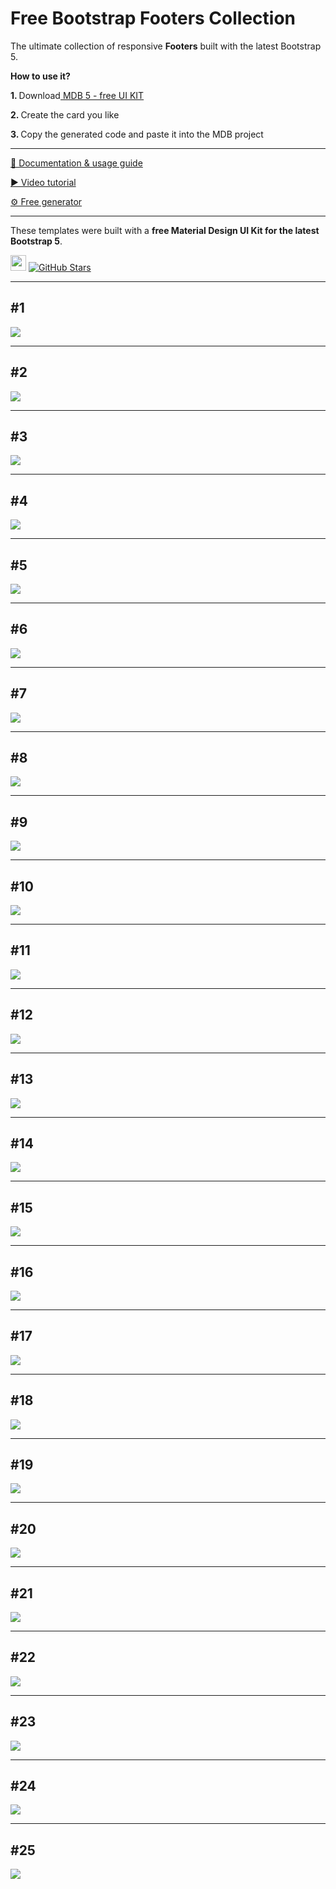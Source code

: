 # Free Bootstrap Footers Collection

The ultimate collection of responsive **Footers** built with the latest Bootstrap 5. 

<p><strong>How to use it?</strong></p>
<p class="mb-2">
<strong>1. </strong>Download<a target="_blank" href="https://mdbootstrap.com/docs/standard/"> MDB 5 - free UI KIT</a></p>
<p class="mb-2"><strong>2. </strong>Create the card you like</p>
<p class="mb-3"><strong>3. </strong>Copy the generated code and paste it into the MDB project</p>

--------------------

[📄 Documentation & usage guide](https://mdbootstrap.com/docs/standard/navigation/footer/)

[▶️ Video tutorial](https://www.youtube.com/watch?v=UEfFpk4sSxE)

[⚙️ Free generator](https://mdbootstrap.com/docs/standard/tools/builders/footer/)

---------------------

These templates were built with a **free Material Design UI Kit for the latest Bootstrap 5**.

<img height="25" src="https://mdbootstrap.com/img/Marketing/general/logo/medium/mdb-r.png">  [![GitHub Stars](https://img.shields.io/github/stars/mdbootstrap/mdb-ui-kit?label=Star%20now&style=social)](https://github.com/mdbootstrap/mdb-ui-kit/)

---------------------

  <h2 class="mb-4">#1</h2> <a target="_blank" href="https://mdbootstrap.com/snippets/standard/mdbootstrap/2884987"> <img
     src="https://mdbootstrap.com/wp-content/themes/mdbootstrap4/content-gh/en/_mdb5/standard/web/docs/navigation/footer/examples/assets/1.jpg"
     class="w-100" /> </a>
 <hr class="my-5">
 <h2 class="mb-4">#2</h2> <a target="_blank" href="https://mdbootstrap.com/snippets/standard/mdbootstrap/2885008"> <img
     src="https://mdbootstrap.com/wp-content/themes/mdbootstrap4/content-gh/en/_mdb5/standard/web/docs/navigation/footer/examples/assets/2.jpg"
     class="w-100" /> </a>
 <hr class="my-5">
 <h2 class="mb-4">#3</h2> <a target="_blank"
   href="https://mdbootstrap.com/snippets/standard/mdbootstrap/2885016"> <img
     src="https://mdbootstrap.com/wp-content/themes/mdbootstrap4/content-gh/en/_mdb5/standard/web/docs/navigation/footer/examples/assets/3.jpg"
     class="w-100" /> </a>
 <hr class="my-5">
 <h2 class="mb-4">#4</h2> <a target="_blank" href="https://mdbootstrap.com/snippets/standard/mdbootstrap/2885027"> <img
     src="https://mdbootstrap.com/wp-content/themes/mdbootstrap4/content-gh/en/_mdb5/standard/web/docs/navigation/footer/examples/assets/4.jpg"
     class="w-100" /> </a>
 <hr class="my-5">
 <h2 class="mb-4">#5</h2> <a target="_blank" href="https://mdbootstrap.com/snippets/standard/mdbootstrap/2885047"> <img
     src="https://mdbootstrap.com/wp-content/themes/mdbootstrap4/content-gh/en/_mdb5/standard/web/docs/navigation/footer/examples/assets/5.jpg"
     class="w-100" /> </a>
 <hr class="my-5">
 <h2 class="mb-4">#6</h2> <a target="_blank" href="https://mdbootstrap.com/snippets/standard/mdbootstrap/2885069"> <img
     src="https://mdbootstrap.com/wp-content/themes/mdbootstrap4/content-gh/en/_mdb5/standard/web/docs/navigation/footer/examples/assets/6.jpg"
     class="w-100" /> </a>
 <hr class="my-5">
 <h2 class="mb-4">#7</h2><a target="_blank" href="https://mdbootstrap.com/snippets/standard/mdbootstrap/2885091"> <img
     src="https://mdbootstrap.com/wp-content/themes/mdbootstrap4/content-gh/en/_mdb5/standard/web/docs/navigation/footer/examples/assets/7.jpg"
     class="w-100" /> </a>
 <hr class="my-5">
 <h2 class="mb-4">#8</h2><a target="_blank" href="https://mdbootstrap.com/snippets/standard/mdbootstrap/2885092"> <img
     src="https://mdbootstrap.com/wp-content/themes/mdbootstrap4/content-gh/en/_mdb5/standard/web/docs/navigation/footer/examples/assets/8.jpg"
     class="w-100" /> </a>
 <hr class="my-5">
 <h2 class="mb-4">#9</h2> <a target="_blank" href="https://mdbootstrap.com/snippets/standard/mdbootstrap/2885096"> <img
     src="https://mdbootstrap.com/wp-content/themes/mdbootstrap4/content-gh/en/_mdb5/standard/web/docs/navigation/footer/examples/assets/9.jpg"
     class="w-100" /> </a>
 <hr class="my-5">
 <h2 class="mb-4">#10</h2> <a target="_blank" href="https://mdbootstrap.com/snippets/standard/mdbootstrap/2885097"> <img
     src="https://mdbootstrap.com/wp-content/themes/mdbootstrap4/content-gh/en/_mdb5/standard/web/docs/navigation/footer/examples/assets/10.jpg"
     class="w-100" /></a>
 <hr class="my-5">
 <h2 class="mb-4">#11</h2> <a target="_blank" href="https://mdbootstrap.com/snippets/standard/mdbootstrap/2885102"> <img
     src="https://mdbootstrap.com/wp-content/themes/mdbootstrap4/content-gh/en/_mdb5/standard/web/docs/navigation/footer/examples/assets/11.jpg"
     class="w-100" /></a>
 <hr class="my-5">
 <h2 class="mb-4">#12</h2> <a target="_blank" href="https://mdbootstrap.com/snippets/standard/mdbootstrap/2885103"> <img
     src="https://mdbootstrap.com/wp-content/themes/mdbootstrap4/content-gh/en/_mdb5/standard/web/docs/navigation/footer/examples/assets/12.jpg"
     class="w-100" /> </a>
 <hr class="my-5">
 <h2 class="mb-4">#13</h2> <a target="_blank" href="https://mdbootstrap.com/snippets/standard/mdbootstrap/2885111"><img
     src="https://mdbootstrap.com/wp-content/themes/mdbootstrap4/content-gh/en/_mdb5/standard/web/docs/navigation/footer/examples/assets/13.jpg"
     class="w-100" /> </a>
 <hr class="my-5">
 <h2 class="mb-4">#14</h2> <a target="_blank" href="https://mdbootstrap.com/snippets/standard/mdbootstrap/2885113"> <img
     src="https://mdbootstrap.com/wp-content/themes/mdbootstrap4/content-gh/en/_mdb5/standard/web/docs/navigation/footer/examples/assets/14.jpg"
     class="w-100" /> </a>
 <hr class="my-5">
 <h2 class="mb-4">#15</h2> <a target="_blank" href="https://mdbootstrap.com/snippets/standard/mdbootstrap/2885115"><img
     src="https://mdbootstrap.com/wp-content/themes/mdbootstrap4/content-gh/en/_mdb5/standard/web/docs/navigation/footer/examples/assets/15.jpg"
     class="w-100" /> </a>
 <hr class="my-5">
 <h2 class="mb-4">#16</h2> <a target="_blank" href="https://mdbootstrap.com/snippets/standard/mdbootstrap/2885120"><img
     src="https://mdbootstrap.com/wp-content/themes/mdbootstrap4/content-gh/en/_mdb5/standard/web/docs/navigation/footer/examples/assets/16.jpg"
     class="w-100" /> </a>
 <hr class="my-5">
 <h2 class="mb-4">#17</h2> <a target="_blank" href="https://mdbootstrap.com/snippets/standard/mdbootstrap/2885124"><img
     src="https://mdbootstrap.com/wp-content/themes/mdbootstrap4/content-gh/en/_mdb5/standard/web/docs/navigation/footer/examples/assets/17.jpg"
     class="w-100" /> </a>
 <hr class="my-5">
 <h2 class="mb-4">#18</h2><a target="_blank" href="https://mdbootstrap.com/snippets/standard/mdbootstrap/2885126"> <img
     src="https://mdbootstrap.com/wp-content/themes/mdbootstrap4/content-gh/en/_mdb5/standard/web/docs/navigation/footer/examples/assets/18.jpg"
     class="w-100" /> </a>
 <hr class="my-5">
 <h2 class="mb-4">#19</h2><a target="_blank" href="https://mdbootstrap.com/snippets/standard/mdbootstrap/2885127"> <img
     src="https://mdbootstrap.com/wp-content/themes/mdbootstrap4/content-gh/en/_mdb5/standard/web/docs/navigation/footer/examples/assets/19.jpg"
     class="w-100" /> </a>
 <hr class="my-5">
 <h2 class="mb-4">#20</h2><a target="_blank" href="https://mdbootstrap.com/snippets/standard/mdbootstrap/2885129"> <img
     src="https://mdbootstrap.com/wp-content/themes/mdbootstrap4/content-gh/en/_mdb5/standard/web/docs/navigation/footer/examples/assets/20.jpg"
     class="w-100" /> </a>
 <hr class="my-5">
 <h2 class="mb-4">#21</h2> <a target="_blank" href="https://mdbootstrap.com/snippets/standard/mdbootstrap/2885131"><img
     src="https://mdbootstrap.com/wp-content/themes/mdbootstrap4/content-gh/en/_mdb5/standard/web/docs/navigation/footer/examples/assets/21.jpg"
     class="w-100" /> </a>
 <hr class="my-5">
 <h2 class="mb-4">#22</h2> <a target="_blank" href="https://mdbootstrap.com/snippets/standard/mdbootstrap/2885134"> <img
     src="https://mdbootstrap.com/wp-content/themes/mdbootstrap4/content-gh/en/_mdb5/standard/web/docs/navigation/footer/examples/assets/22.jpg"
     class="w-100" /> </a>
 <hr class="my-5">
 <h2 class="mb-4">#23</h2> <a target="_blank" href="https://mdbootstrap.com/snippets/standard/mdbootstrap/2885137"><img
     src="https://mdbootstrap.com/wp-content/themes/mdbootstrap4/content-gh/en/_mdb5/standard/web/docs/navigation/footer/examples/assets/23.jpg"
     class="w-100" /> </a>
 <hr class="my-5">
 <h2 class="mb-4">#24</h2><a target="_blank" href="https://mdbootstrap.com/snippets/standard/mdbootstrap/2885140"> <img
     src="https://mdbootstrap.com/wp-content/themes/mdbootstrap4/content-gh/en/_mdb5/standard/web/docs/navigation/footer/examples/assets/24.jpg"
     class="w-100" /> </a>
 <hr class="my-5">
 <h2 class="mb-4">#25</h2> <a target="_blank" href="https://mdbootstrap.com/snippets/standard/mdbootstrap/2885141"> <img
     src="https://mdbootstrap.com/wp-content/themes/mdbootstrap4/content-gh/en/_mdb5/standard/web/docs/navigation/footer/examples/assets/25.jpg"
     class="w-100" /></a>
